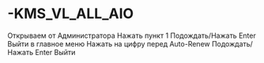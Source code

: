 # -KMS_VL_ALL_AIO

Открываем от Администратора 
Нажать пункт 1 
Подождать/Нажать Enter 
Выйти в главное меню 
Нажать на цифру перед Auto-Renew
Подождать/Нажать Enter 
Выйти
